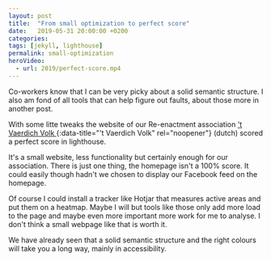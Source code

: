 ```yaml
---
layout: post
title:  "From small optimization to perfect score"
date:   2019-05-31 20:00:00 +0200
categories:
tags: [jekyll, lighthouse]
permalink: small-optimization
heroVideo:
  - url: 2019/perfect-score.mp4
---
```


Co-workers know that I can be very picky about a solid semantic structure.
I also am fond of all tools that can help figure out faults, about those more in another post.

With some litte tweaks the website of our Re-enactment association ['t Vaerdich Volk ](https://vaerdichvolk.nl){:data-title="'t Vaerdich Volk" rel="noopener"} (dutch) scored a perfect score in lighthouse.

It's a small website, less functionality but certainly enough for our association.
There is just one thing, the homepage isn't a 100% score. It could easily though hadn't we chosen to display our Facebook feed on the homepage.

Of course I could install a tracker like Hotjar that measures active areas and put them on a heatmap. Maybe I will but tools like those only add more load to the page and maybe even more important more work for me to analyse. I don't think a small webpage like that is worth it.

We have already seen that a solid semantic structure and the right colours will take you a long way, mainly in accessibility.
